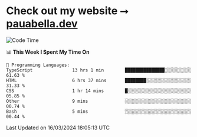 # Check out my website ⭢ [pauabella.dev](https://pauabella.dev)

<!--START_SECTION:waka-->
![Code Time](http://img.shields.io/badge/Code%20Time-3%2C109%20hrs%202%20mins-blue)

📊 **This Week I Spent My Time On** 

```text
💬 Programming Languages: 
TypeScript               13 hrs 1 min        ███████████████░░░░░░░░░░   61.63 % 
HTML                     6 hrs 37 mins       ████████░░░░░░░░░░░░░░░░░   31.33 % 
CSS                      1 hr 14 mins        █░░░░░░░░░░░░░░░░░░░░░░░░   05.85 % 
Other                    9 mins              ░░░░░░░░░░░░░░░░░░░░░░░░░   00.74 % 
Bash                     5 mins              ░░░░░░░░░░░░░░░░░░░░░░░░░   00.44 % 
```


 Last Updated on 16/03/2024 18:05:13 UTC
<!--END_SECTION:waka-->
